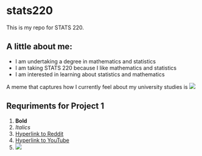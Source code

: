 # stats220

This is my repo for STATS 220. 

## A little about me:

- I am undertaking a degree in mathematics and statistics
- I am taking STATS 220 because I like mathematics and statistics
- I am interested in learning about statistics and mathematics

A meme that captures how I currently feel about my university studies is ![](https://c.tenor.com/8druEACXtX8AAAAd/tenor.gif)

## Requriments for Project 1

1. **Bold**
2. *Italics*
3. [Hyperlink to Reddit](https://reddit.com/)
4. [Hyperlink to YouTube](https://youtube.com/)
5. ![](https://media1.tenor.com/m/9jlwesTL5Y8AAAAd/bad-work-citizen.gif)
